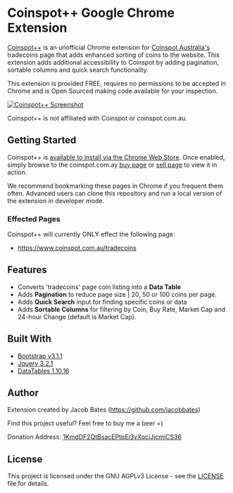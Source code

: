 # Coinspot++ Google Chrome Extension

[Coinspot++](https://github.com/jacobbates/coinspotplusplus/) is an unofficial Chrome extension for [Coinspot Australia's](https://coinspot.com.au) tradecoins page that adds enhanced sorting of coins to the website. This extension adds additional accessibility to Coinspot by adding pagination, sortable columns and quick search functionality.

This extension is provided FREE, requires no permissions to be accepted in Chrome and is Open Sourced making code available for your inspection.

[![Coinspot++ Screenshot](https://lh3.googleusercontent.com/j89VXVr8fA3FM6aqX_6q5H5BIIpi4Sslws7wtb5Tl-G-Pn5qJav3jMEBY0JJyPQaH13vLkYuhA=w640-h400-e365)](https://chrome.google.com/webstore/detail/coinspot%20%20/kkhjbgfpkliinnoaibhkcifeddpechfc)

Coinspot++ is not affiliated with Coinspot or coinspot.com.au.

## Getting Started

Coinspot++ is [available to install via the Chrome Web Store](https://chrome.google.com/webstore/detail/coinspot%20%20/kkhjbgfpkliinnoaibhkcifeddpechfc). Once enabled, simply browse to the coinspot.com.ay [buy page](https://www.coinspot.com.au/tradecoins) or [sell page](https://www.coinspot.com.au/sellallcoins) to view it in action.

We recommend bookmarking these pages in Chrome if you frequent them often. Advanced users can clone this repository and run a local version of the extension in developer mode.

### Effected Pages

Coinspot++ will currently ONLY effect the following page:
* https://www.coinspot.com.au/tradecoins

## Features

* Converts 'tradecoins' page coin listing into a **Data Table**
* Adds **Pagination** to reduce page size | 20, 50 or 100 coins per page.
* Adds **Quick Search** input for finding specific coins or data
* Adds **Sortable Columns** for filtering by Coin, Buy Rate, Market Cap and 24-hour Change (default is Market Cap).

## Built With

* [Bootstrap v3.1.1](http://getbootstrap.com)
* [Jquery 3.2.1](https://jquery.com/)
* [DataTables 1.10.16](https://datatables.net/)

## Author

Extension created by Jacob Bates (https://github.com/jacobbates)

Find this project useful? Feel free to buy me a beer =)

Donation Address: [1KmdDF2QtBsacEPtqEi3vXqciJjcmiCS36](https://blockchain.info/address/1KmdDF2QtBsacEPtqEi3vXqciJjcmiCS36)

## License

This project is licensed under the GNU AGPLv3 License - see the [LICENSE](LICENSE) file for details.
